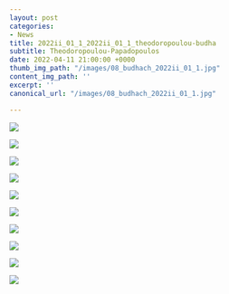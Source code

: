 ```yaml
---
layout: post
categories:
- News
title: 2022ii_01_1_2022ii_01_1_theodoropoulou-budha
subtitle: Theodoropoulou-Papadopoulos
date: 2022-04-11 21:00:00 +0000
thumb_img_path: "/images/08_budhach_2022ii_01_1.jpg"
content_img_path: ''
excerpt: ''
canonical_url: "/images/08_budhach_2022ii_01_1.jpg"

---
```

![](/images/01_theodoropoulou_2022ii_01_1.jpg)

![](/images/02_budhach_2022ii_01_1.jpg)

![](/images/03_theodoropoulou_2022ii_01_1.jpg)

![](/images/04_budhach_2022ii_01_1.jpg)

![](/images/05_theodoropoulou_2022ii_01_1.jpg)

![](/images/06_budhach_2022ii_01_1.jpg)

![](/images/07_theodoropoulour_2022ii_01_1.jpg)

![](/images/08_budhach_2022ii_01_1.jpg)

![](/images/09_theodoropoulour_2022ii_01_1.jpg)

![](/images/10_budhach_2022ii_01_1.jpg)